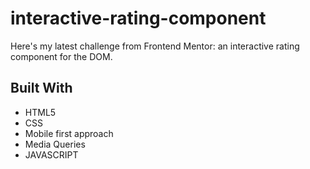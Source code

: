 # interactive-rating-component

Here's my latest challenge from Frontend Mentor: an interactive rating component for the DOM.

## Built With
- HTML5
- CSS
- Mobile first approach
- Media Queries
- JAVASCRIPT
